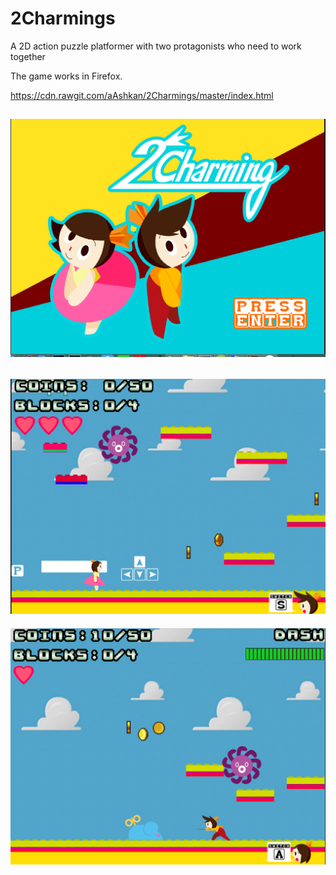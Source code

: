 # 2Charmings
A 2D action puzzle platformer with two protagonists who need to work together

The game works in Firefox.

https://cdn.rawgit.com/aAshkan/2Charmings/master/index.html

![img1](Screenshot/1.PNG "Title Menu")
-------------------------------------------------
![img2](Screenshot/2.png "Girl")
-------------------------------------------------
![img3](Screenshot/3.PNG)
